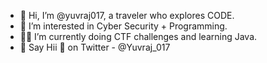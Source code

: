 - 👋 Hi, I’m @yuvraj017, a traveler who explores CODE.
- 👀 I’m interested in Cyber Security + Programming.
- 🐱‍👤 I’m currently doing CTF challenges and learning Java.
- 💌 Say Hii 👋 on Twitter - @Yuvraj_017
